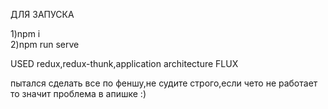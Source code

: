 
ДЛЯ ЗАПУСКА
  <div>1)npm i</div>
  <div>2)npm run serve</div>
  
  USED redux,redux-thunk,application architecture FLUX
  
  пытался сделать все по феншу,не судите строго,если чето не работает то значит проблема в апишке :)

